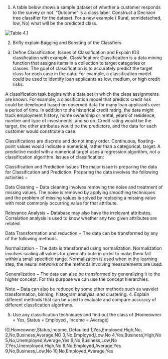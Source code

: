 1. A table below shows a sample dataset of whether a customer responds to the survey or not. “Outcome” is a class label. Construct a Decision tree classifier for the dataset. For a new example ( Rural, semidetached, low, No)  what will be the predicted class.

![Table 4.1](/Images/Table_4.1.png)

2. Brifly explain Bagging and Boosting of the Classfiers


3. Define Classification, Issues of Classification and Explain ID3 classfication with example.
Classification:
Classification is a data mining function that assigns items in a collection to target categories or classes. The goal of classification is to accurately predict the target class for each case in the data. For example, a classification model could be used to identify loan applicants as low, medium, or high credit risks.

A classification task begins with a data set in which the class assignments are known. For example, a classification model that predicts credit risk could be developed based on observed data for many loan applicants over a period of time. In addition to the historical credit rating, the data might track employment history, home ownership or rental, years of residence, number and type of investments, and so on. Credit rating would be the target, the other attributes would be the predictors, and the data for each customer would constitute a case.

Classifications are discrete and do not imply order. Continuous, floating-point values would indicate a numerical, rather than a categorical, target. A predictive model with a numerical target uses a regression algorithm, not a classification algorithm.
Issues of classification:

Classification and Prediction Issues
The major issue is preparing the data for Classification and Prediction. Preparing the data involves the following activities −

Data Cleaning − Data cleaning involves removing the noise and treatment of missing values. The noise is removed by applying smoothing techniques and the problem of missing values is solved by replacing a missing value with most commonly occurring value for that attribute.

Relevance Analysis − Database may also have the irrelevant attributes. Correlation analysis is used to know whether any two given attributes are related.

Data Transformation and reduction − The data can be transformed by any of the following methods.

Normalization − The data is transformed using normalization. Normalization involves scaling all values for given attribute in order to make them fall within a small specified range. Normalization is used when in the learning step, the neural networks or the methods involving measurements are used.

Generalization − The data can also be transformed by generalizing it to the higher concept. For this purpose we can use the concept hierarchies.

Note − Data can also be reduced by some other methods such as wavelet transformation, binning, histogram analysis, and clustering.
4. Explain different methods that can be used to evaluate and compare accuracy of different classfication algorthms.


5. Use any classification techniques and find out the class of (Homeowner = Yes, Status = Employed , Income = Average)

ID,Homeowner,Status,Income, Defaulted
1,Yes,Employed,High,No,
2,No,Business,Average,NO
3,No,Employed,Low,No
4,Yes,Business,High,No
5,No,Unemployed,Average,Yes
6,No,Business,Low,No
7,Yes,Unemployed,High,No
8,No,Employed,Average,Yes
9,No,Business,Low,No
10,No,Employed,Average,Yes



